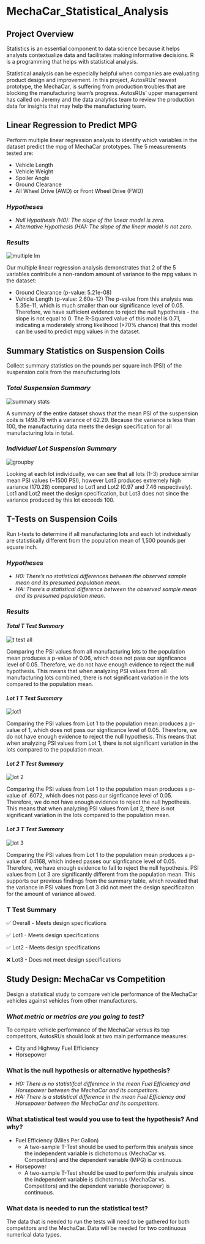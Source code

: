 # MechaCar_Statistical_Analysis
## Project Overview
Statistics is an essential component to data science because it helps analysts contextualize data and facilitates making informative decisions. 
R is a programming that helps with statistical analysis. 

Statistical analysis can be especially helpful when companies are evaluating product design and improvement. In this project, AutosRUs’ newest prototype, the MechaCar, is suffering from production troubles that are blocking the manufacturing team’s progress. AutosRUs’ upper management has called on Jeremy and the data analytics team to review the production data for insights that may help the manufacturing team.

## Linear Regression to Predict MPG
Perform multiple linear regression analysis to identify which variables in the dataset predict the mpg of MechaCar prototypes. The 5 measurements tested are: 
* Vehicle Length
* Vehicle Weight
* Spoiler Angle
* Ground Clearance
* All Wheel Drive (AWD) or Front Wheel Drive (FWD)
    
### *Hypotheses*
* *Null Hypothesis (H0): The slope of the linear model is zero.*
* *Alternative Hypothesis (HA): The slope of the linear model is not zero.*
### *Results* 
![multiple lm](https://user-images.githubusercontent.com/73972332/111208753-66b33880-8588-11eb-94ea-bff3fa815220.png)

Our multiple linear regression analysis demonstrates that 2 of the 5 variables contribute a non-random amount of variance to the mpg values in the dataset:
* Ground Clearance (p-value: 5.21e-08)
* Vehicle Length (p-value: 2.60e-12)
The p-value from this analysis was 5.35e-11, which is much smaller than our significance level of 0.05. Therefore, we have sufficient evidence to reject the null hypothesis - the slope is not equal to 0.
The R-Squared value of this model is 0.71, indicating a moderately strong likelihood (>70% chance) that this model can be used to predict mpg values in the dataset.

## Summary Statistics on Suspension Coils
Collect summary statistics on the pounds per square inch (PSI) of the suspension coils from the manufacturing lots
### *Total Suspension Summary*

![summary stats](https://user-images.githubusercontent.com/73972332/111221559-e4cb0b80-8597-11eb-8926-4b9922874a06.png)

A summary of the entire dataset shows that the mean PSI of the suspension coils is 1498.78 with a variance of 62.29. Because the variance is less than 100, the manufacturing data meets the design specification for all manufacturing lots in total.
### *Individual Lot Suspension Summary*

![groupby](https://user-images.githubusercontent.com/73972332/111221626-f7454500-8597-11eb-9aae-e5495a4fe8b1.png)

Looking at each lot individually, we can see that all lots (1-3) produce similar mean PSI values (~1500 PSI), however Lot3 produces extremely high variance (170.28) compared to Lot1 and Lot2 (0.97 and 7.46 respectively).
Lot1 and Lot2 meet the design specification, but Lot3 does not since the variance produced by this lot exceeds 100.

## T-Tests on Suspension Coils
Run t-tests to determine if all manufacturing lots and each lot individually are statistically different from the population mean of 1,500 pounds per square inch.
### *Hypotheses*
* *H0: There’s no statistical differences between the observed sample mean and its presumed population mean.*
* *HA: There’s a statistical difference between the observed sample mean and its presumed population mean.*
### *Results*
#### *Total T Test Summary*
![t test all](https://user-images.githubusercontent.com/73972332/111227870-7c345c80-85a0-11eb-9406-def6b8f4c8db.png)

Comparing the PSI values from all manufacturing lots to the population mean produces a p-value of 0.06, which does not pass our signficance level of 0.05. Therefore, we do not have enough evidence to reject the null hypothesis. This means that when analyzing PSI values from all manufacturing lots combined, there is not significant variation in the lots compared to the population mean.

#### *Lot 1 T Test Summary*

![lot1](https://user-images.githubusercontent.com/73972332/111228283-2f04ba80-85a1-11eb-96d1-831e4a1d40f7.png)

Comparing the PSI values from Lot 1 to the population mean produces a p-value of 1, which does not pass our signficance level of 0.05. Therefore, we do not have enough evidence to reject the null hypothesis. This means that when analyzing PSI values from Lot 1, there is not significant variation in the lots compared to the population mean.

#### *Lot 2 T Test Summary*

![lot 2](https://user-images.githubusercontent.com/73972332/111229310-ec43e200-85a2-11eb-86c3-218a44526118.png)

Comparing the PSI values from Lot 1 to the population mean produces a p-value of .6072, which does not pass our signficance level of 0.05. Therefore, we do not have enough evidence to reject the null hypothesis. This means that when analyzing PSI values from Lot 2, there is not significant variation in the lots compared to the population mean.

#### *Lot 3 T Test Summary*

![lot 3](https://user-images.githubusercontent.com/73972332/111229473-33ca6e00-85a3-11eb-9632-945f55e06554.png)

Comparing the PSI values from Lot 1 to the population mean produces a p-value of .04168, which indeed passes our signficance level of 0.05. Therefore, we have enough evidence to fail to reject the null hypothesis. PSI values from Lot 3 are significantly different from the population mean. This supports our previous findings from the summary table, which revealed that the variance in PSI values from Lot 3 did not meet the design specificaiton for the amount of variance allowed.

### T Test Summary
✅ Overall - Meets design specifications

✅ Lot1 - Meets design specifications

✅ Lot2 - Meets design specifications

❌ Lot3 - Does not meet design specifications

## Study Design: MechaCar vs Competition
Design a statistical study to compare vehicle performance of the MechaCar vehicles against vehicles from other manufacturers.
### *What metric or metrics are you going to test?* 
To compare vehicle performance of the MechaCar versus its top competitors, AutosRUs should look at two main performance measures: 
* City and Highway Fuel Efficiency
* Horsepower
### What is the null hypothesis or alternative hypothesis?
* *H0: There is no statistifcal difference in the mean Fuel Efficiency and Horsepower between the MechaCar and its competitors.* 
* *HA: There is a statistical difference in the mean Fuel Efficiency and Horsepower between the MechaCar and its competitors.* 
### What statistical test would you use to test the hypothesis? And why?
* Fuel Efficiency (Miles Per Gallon)
    * A two-sample T-Test should be used to perform this analysis since the independent variable is dichotomous (MechaCar vs. Competitors) and the dependent variable (MPG) is continuous.
* Horsepower
    * A two-sample T-Test should be used to perform this analysis since the independent variable is dichotomous (MechaCar vs. Competitors) and the dependent variable (horsepower) is continuous.
### What data is needed to run the statistical test?
The data that is needed to run the tests will need to be gathered for both competitors and the MechaCar. Data will be needed for two continuous numerical data types. 

